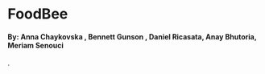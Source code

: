 # FoodBee
#### By: Anna Chaykovska , Bennett Gunson , Daniel Ricasata, Anay Bhutoria, Meriam Senouci

.

